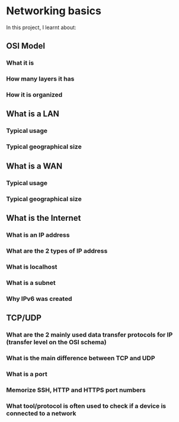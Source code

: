 # Networking basics
In this project, I learnt about:

## OSI Model
### What it is
### How many layers it has
### How it is organized

## What is a LAN
### Typical usage
### Typical geographical size

## What is a WAN
### Typical usage
### Typical geographical size

## What is the Internet
### What is an IP address
### What are the 2 types of IP address
### What is localhost
### What is a subnet
### Why IPv6 was created

## TCP/UDP
### What are the 2 mainly used data transfer protocols for IP (transfer level on the OSI schema)
### What is the main difference between TCP and UDP
### What is a port
### Memorize SSH, HTTP and HTTPS port numbers
### What tool/protocol is often used to check if a device is connected to a network
